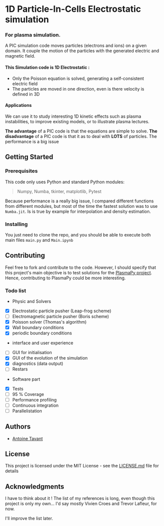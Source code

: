 # 1D Particle-In-Cells Electrostatic simulation
### For plasma simulation.

A PIC simulation code moves particles (electrons and ions) on a given domain. It couple the motion of the particles with the generated electric and magnetic field.


#### This Simulation code is 1D Electrostatic :
* Only the Poisson equation is solved, generating a self-consistent electric field
* The particles are moved in one direction, even is there velocity is defined in 3D

#### Applications
We can use it to study interesting 1D kinetic effects such as plasma instabilities, to improve existing models, or to illustrate plasma lectures.

**The advantage** of a PIC code is that the equations are simple to solve.
**The disadvantage** of a PIC code is that it as to deal with **LOTS** of particles. The performance is a big issue

## Getting Started

### Prerequisites
This code only uses Python and standard Python modules:
> Numpy,
> Numba,
> tkinter,
> matplotlib,
> Pytest

Because performance is a really big issue, I compared different functions from different modules, but most of the time the fastest solution was to use `Numba.jit`.
Is is true by example for interpolation and density estimation.

### Installing

You just need to clone the repo, and you should be able to execute both main files `main.py` and `Main.ipynb`


## Contributing

Feel free to fork and contribute to the code.
However, I should specify that this project's main objective is to test solutions for the [PlasmaPy project](https://github.com/PlasmaPy/PlasmaPy). Hence, contributing to PlasmaPy could be more interesting.

### Todo list

* Physic and Solvers
- [x] Electrostatic particle pusher (Leap-frog scheme)
- [ ] Electromagnetic particle pusher (Boris scheme)
- [x] Poisson solver (Thomas's algorithm)
- [x] Wall boundary conditions
- [x] periodic boundary conditions

* interface and user experience
- [ ] GUI for initialisation
- [x] GUI of the evolution of the simulation
- [x] diagnostics (data output)
- [ ] Restars

* Software part
- [x] Tests
- [ ] 95 % Coverage
- [ ] Performance profiling
- [ ] Continuous integration
- [ ] Parallelistation

## Authors
* [Antoine Tavant](https://github.com/antoinelpp)

## License

This project is licensed under the MIT License - see the [LICENSE.md](LICENSE.md) file for details

## Acknowledgments

I have to think about it ! The list of my references is long, even though this project is only my own...
I'd say mostly Vivien Croes and Trevor Lafleur, for now.

I'll improve the list later.
